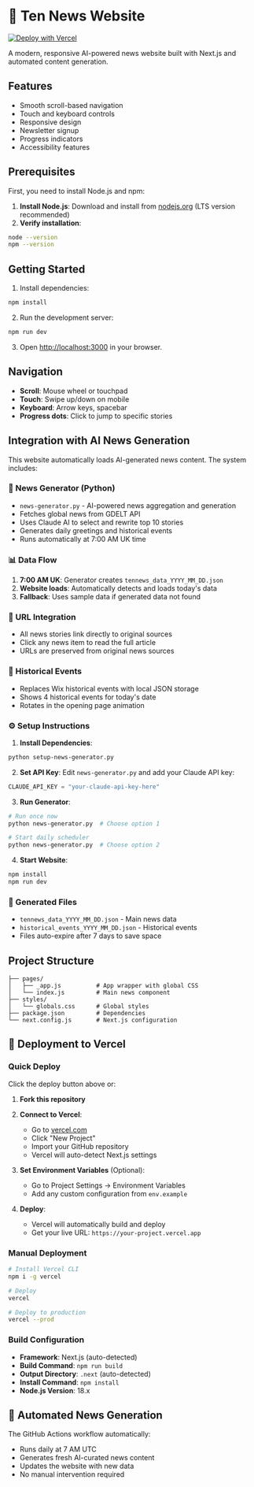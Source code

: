 # 📰 Ten News Website

[![Deploy with Vercel](https://vercel.com/button)](https://vercel.com/new/clone?repository-url=https%3A%2F%2Fgithub.com%2Fomer475%2Ften-news-website)

A modern, responsive AI-powered news website built with Next.js and automated content generation.

## Features

- Smooth scroll-based navigation
- Touch and keyboard controls
- Responsive design
- Newsletter signup
- Progress indicators
- Accessibility features

## Prerequisites

First, you need to install Node.js and npm:

1. **Install Node.js**: Download and install from [nodejs.org](https://nodejs.org/) (LTS version recommended)
2. **Verify installation**: 
```bash
node --version
npm --version
```

## Getting Started

1. Install dependencies:
```bash
npm install
```

2. Run the development server:
```bash
npm run dev
```

3. Open [http://localhost:3000](http://localhost:3000) in your browser.

## Navigation

- **Scroll**: Mouse wheel or touchpad
- **Touch**: Swipe up/down on mobile
- **Keyboard**: Arrow keys, spacebar
- **Progress dots**: Click to jump to specific stories

## Integration with AI News Generation

This website automatically loads AI-generated news content. The system includes:

### **🤖 News Generator (Python)**
- `news-generator.py` - AI-powered news aggregation and generation
- Fetches global news from GDELT API
- Uses Claude AI to select and rewrite top 10 stories
- Generates daily greetings and historical events
- Runs automatically at 7:00 AM UK time

### **📊 Data Flow**
1. **7:00 AM UK**: Generator creates `tennews_data_YYYY_MM_DD.json`
2. **Website loads**: Automatically detects and loads today's data
3. **Fallback**: Uses sample data if generated data not found

### **🔗 URL Integration**
- All news stories link directly to original sources
- Click any news item to read the full article
- URLs are preserved from original news sources

### **📅 Historical Events**  
- Replaces Wix historical events with local JSON storage
- Shows 4 historical events for today's date
- Rotates in the opening page animation

### **⚙️ Setup Instructions**

1. **Install Dependencies**:
```bash
python setup-news-generator.py
```

2. **Set API Key**:
Edit `news-generator.py` and add your Claude API key:
```python
CLAUDE_API_KEY = "your-claude-api-key-here"
```

3. **Run Generator**:
```bash
# Run once now
python news-generator.py  # Choose option 1

# Start daily scheduler  
python news-generator.py  # Choose option 2
```

4. **Start Website**:
```bash
npm install
npm run dev
```

### **📁 Generated Files**
- `tennews_data_YYYY_MM_DD.json` - Main news data
- `historical_events_YYYY_MM_DD.json` - Historical events
- Files auto-expire after 7 days to save space

## Project Structure

```
├── pages/
│   ├── _app.js          # App wrapper with global CSS
│   └── index.js         # Main news component
├── styles/
│   └── globals.css      # Global styles
├── package.json         # Dependencies
└── next.config.js       # Next.js configuration
```

## 🚀 Deployment to Vercel

### Quick Deploy
Click the deploy button above or:

1. **Fork this repository**
2. **Connect to Vercel**:
   - Go to [vercel.com](https://vercel.com)
   - Click "New Project"
   - Import your GitHub repository
   - Vercel will auto-detect Next.js settings

3. **Set Environment Variables** (Optional):
   - Go to Project Settings → Environment Variables
   - Add any custom configuration from `env.example`

4. **Deploy**:
   - Vercel will automatically build and deploy
   - Get your live URL: `https://your-project.vercel.app`

### Manual Deployment
```bash
# Install Vercel CLI
npm i -g vercel

# Deploy
vercel

# Deploy to production
vercel --prod
```

### Build Configuration
- **Framework**: Next.js (auto-detected)
- **Build Command**: `npm run build`
- **Output Directory**: `.next` (auto-detected)
- **Install Command**: `npm install`
- **Node.js Version**: 18.x

## 🔄 Automated News Generation

The GitHub Actions workflow automatically:
- Runs daily at 7 AM UTC
- Generates fresh AI-curated news content
- Updates the website with new data
- No manual intervention required

